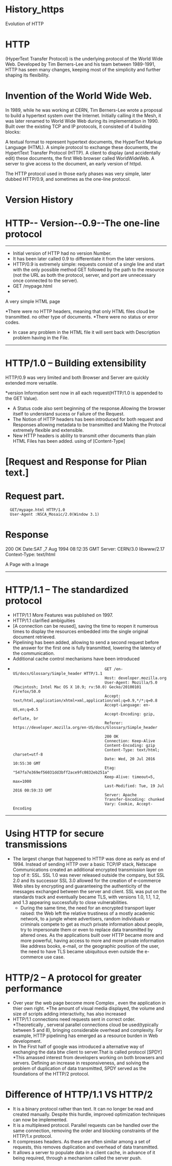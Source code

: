 # History_https
<!--  -->

Evolution of HTTP
# HTTP
(HyperText Transfer Protocol) is the underlying protocol of the World Wide Web.
Developed by Tim Berners-Lee and his team between 1989-1991, 
HTTP has seen many changes,
keeping most of the simplicity and further shaping its flexibility.

# Invention of the World Wide Web.

In 1989, while he was working at CERN, Tim Berners-Lee wrote a proposal to build a hypertext system over the Internet. Initially calling it the Mesh, it was later renamed to World Wide Web during its implementation in 1990. Built over the existing TCP and IP protocols, it consisted of 4 building blocks:

A textual format to represent hypertext documents, the HyperText Markup Language (HTML).
A simple protocol to exchange these documents, the HypertText Transfer Protocol (HTTP).
A client to display (and accidentally edit) these documents, the first Web browser called WorldWideWeb.
A server to give access to the document, an early version of httpd.

The HTTP protocol used in those early phases was very simple, later dubbed HTTP/0.9, and sometimes as the one-line protocol.

# Version History
# HTTP-- Version--0.9--The one-line protocol
------------------------------------------------------
* Initial version of HTTP had no version Number.
* It has been later called 0.9 to differentiate it from the later versions.
*  HTTP/0.9 is extremely simple: requests consist of a single line and start with the only possible method GET followed by the path to the resource (not the URL as both the protocol, server, and port are unnecessary once connected to the server).
* GET /mypage.html
* <HTML>
A very simple HTML page
</HTML>

*There were no HTTP headers, meaning that only HTML files cloud be transmitted. no other type of documents.
*There  were no status or error codes.
* In case any problem in the HTML file it will sent back with Description  problem having in the File.
--------------------------------------------------------

# HTTP/1.0 – Building extensibility

HTTP/0.9 was very limited and both Browser and Server are quickly extended more versatile.

*version Information sent now in all each request(HTTP/1.0 is appended to the GET Value).
* A Status code also sent beginning of the response.Allowing the browser itself to understand sucess or Failure of the Request.
* The Notion of HTTP  headers has been introduced for both request and Responses allowing metadata to be transmitted and Making the Protocal extremely flexible and extensible.
* New HTTP headers  is ability to transmit other documents than plain HTML Files has been added. using of [Content-Type]
#                                                  [Request and Response for Plian text.]

#              Request part.
      GET/mypage.html HTTP/1.0
      User-Agent :NSCA_Mosaic/2.0(Window 3.1)

#              Response

200 OK
Date:SAT ,7 Aug 1994 08:12:35 GMT
Server: CERN/3.0 libwww/2.17
Context-Type: text/html
<HTML>
  A Page with a Image
  <IMG SCR="/myimage.gif">
  </HTML>


-------------------------------
#                                         HTTP/1.1 – The standardized protocol
  * HTTP/1.1 More Features was published on 1997.
  * HTTP/1.1 clarified ambiguities
  * [A connection can be reused], saving the time to reopen it numerous times to display the resources embedded into the single original document retrieved.
  * Pipelining has been added, allowing to send a second request before the answer for the first one is fully transmitted, lowering the latency of the communication.
  * Additional cache control mechanisms have been introduced
  * 
                                                GET /en-US/docs/Glossary/Simple_header HTTP/1.1
                                                Host: developer.mozilla.org
                                                User-Agent: Mozilla/5.0 (Macintosh; Intel Mac OS X 10.9; rv:50.0) Gecko/20100101 Firefox/50.0
                                                Accept: text/html,application/xhtml+xml,application/xml;q=0.9,*/*;q=0.8
                                                Accept-Language: en-US,en;q=0.5
                                                Accept-Encoding: gzip, deflate, br
                                                Referer: https://developer.mozilla.org/en-US/docs/Glossary/Simple_header

                                                200 OK
                                                Connection: Keep-Alive
                                                Content-Encoding: gzip
                                                Content-Type: text/html; charset=utf-8
                                                Date: Wed, 20 Jul 2016 10:55:30 GMT
                                                Etag: "547fa7e369ef56031dd3bff2ace9fc0832eb251a"
                                                Keep-Alive: timeout=5, max=1000
                                                Last-Modified: Tue, 19 Jul 2016 00:59:33 GMT
                                                Server: Apache
                                                Transfer-Encoding: chunked
                                                Vary: Cookie, Accept-Encoding
  
  ------------------------------------------------------------------------------------------
  
#                                 Using HTTP for secure transmissions
  
  * The largest change that happened to HTTP was done as early as end of 1994. Instead of sending HTTP over a basic TCP/IP stack, Netscape Communications created an additional encrypted transmission layer on top of it: SSL. SSL 1.0 was never released outside the company, but SSL 2.0 and its successor SSL 3.0 allowed for the creation of e-commerce Web sites by encrypting and guaranteeing the authenticity of the messages exchanged between the server and client. SSL was put on the standards track and eventually became TLS, with versions 1.0, 1.1, 1.2, and 1.3 appearing successfully to close vulnerabilities.
    * During the same time, the need for an encrypted transport layer raised: the Web left the relative trustiness of a mostly academic network, to a jungle where advertisers, random individuals or criminals compete to get as much private information about people, try to impersonate them or even to replace data transmitted by altered ones. As the applications built over HTTP became more and more powerful, having access to more and more private information like address books, e-mail, or the geographic position of the user, the need to have TLS became ubiquitous even outside the e-commerce use case.
  
  
#                                                   HTTP/2 – A protocol for greater performance
  * Over year the web page become more Complex , even the application  in thier own right.
  *The amount of visual media displayed, the volume and size of scripts adding interactivity, has also increased
  * HTTP/1.1  connections  need requests sent in correct order.
  *Theoretically , serveral parallel connections  cloud be used(typically between 5 and 8), bringing considerable overhead and complexity. For example, HTTP pipelining has emerged as a resource burden in Web development.
   * In The First half of google was introduced  a alternative way of exchanging the data btw client to server.That is called protocol [SPDY]
  *This amassed interest from developers working on both browsers and servers. Defining an increase in responsiveness, and solving the problem of duplication of data transmitted, SPDY served as the foundations of the HTTP/2 protocol.
  
  #                          Difference of HTTP/1.1 VS HTTP/2
  
* It is a binary protocol rather than text. It can no longer be read and created manually. Despite this hurdle, improved optimization techniques can now be implemented.
* It is a multiplexed protocol. Parallel requests can be handled over the same connection, removing the order and blocking constraints of the HTTP/1.x protocol.
* It compresses headers. As these are often similar among a set of requests, this removes duplication and overhead of data transmitted.
*  It allows a server to populate data in a client cache, in advance of it being required, through a mechanism called the server push.
  
  
  
